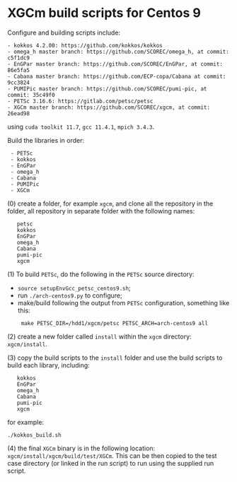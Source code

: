# XGCm build scripts for Centos 9

Configure and building scripts include:
```
- kokkos 4.2.00: https://github.com/kokkos/kokkos
- omega_h master branch: https://github.com/SCOREC/omega_h, at commit: c5f1dc9
- EnGPar master branch: https://github.com/SCOREC/EnGPar, at commit: 86e5fa5
- Cabana master branch: https://github.com/ECP-copa/Cabana at commit: 9cc3824
- PUMIPic master branch: https://github.com/SCOREC/pumi-pic, at commit: 35c49f0
- PETSc 3.16.6: https://gitlab.com/petsc/petsc
- XGCm master branch: https://github.com/SCOREC/xgcm, at commit: 26ead98
```
using `cuda toolkit 11.7`, `gcc 11.4.1`, `mpich 3.4.3`.

Build the libraries in order:
```
 - PETSc
 - kokkos
 - EnGPar
 - omega_h
 - Cabana
 - PUMIPic
 - XGCm
```

(0) create a folder, for example `xgcm`, and clone all the repository in the folder, all repository in separate folder with the following names:
```
   petsc
   kokkos
   EnGPar
   omega_h
   Cabana
   pumi-pic
   xgcm
```

(1) To build `PETSc`, do the following in the `PETSc` source directory:
- `source setupEnvGcc_petsc_centos9.sh`;
- run `./arch-centos9.py` to configure;
- make/build following the output from `PETSc` configuration, something like this:
  ```
   make PETSC_DIR=/hdd1/xgcm/petsc PETSC_ARCH=arch-centos9 all
  ```

(2) create a new folder called `install` within the `xgcm` directory: `xgcm/install`.

(3) copy the build scripts to the `install` folder and use the build scripts to build each library, including:
```
   kokkos
   EnGPar
   omega_h
   Cabana
   pumi-pic
   xgcm
```
for example:
```
./kokkos_build.sh
```

(4) the final `XGCm` binary is in the following location: `xgcm/install/xgcm/build/test/XGCm`.
This can be then copied to the test case directory (or linked in the run script) to run using the supplied run script.
